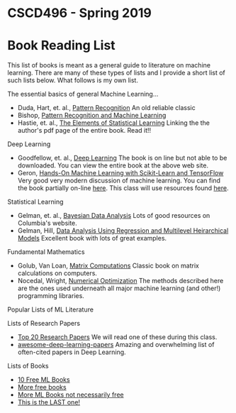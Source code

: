 # CSCD496 - Spring 2019
# Book Reading List

This list of books is meant as a general guide to literature on machine learning.  There are many of these types of lists and I provide a short list of such lists below.  What follows is my own list.

The essential basics of general Machine Learning...

* Duda, Hart, et. al., [Pattern Recognition](https://books.google.com/books/about/Pattern_classification.html?id=YoxQAAAAMAAJ)  An old reliable classic
* Bishop, [Pattern Recognition and Machine Learning](http://www.springer.com/us/book/9780387310732) 
* Hastie, et. al., [The Elements of Statistical Learning](https://web.stanford.edu/~hastie/Papers/ESLII.pdf) Linking the the author's pdf page of the entire book.  Read it!! 

Deep Learning

* Goodfellow, et. al., [Deep Learning](http://www.deeplearningbook.org/) The book is on line but not able to be downloaded.  You can view the entire book at the above web site.
* Geron, [Hands-On Machine Learning with Scikit-Learn and TensorFlow](http://shop.oreilly.com/product/0636920052289.do)  Very good very modern discussion of machine learning.  You can find the book partially on-line [here](https://www.reddit.com/r/MachineLearning/comments/63uvzq/n_oreillys_book_on_machine_learning_with/).  This class will use resources found [here](https://github.com/ageron/handson-ml).

Statistical Learning

* Gelman, et. al., [Bayesian Data Analysis](http://www.stat.columbia.edu/~gelman/book/)  Lots of good resources on Columbia's website.
* Gelman, Hill, [Data Analysis Using Regression and Multilevel Heirarchical Models](http://www.stat.columbia.edu/~gelman/arm/)  Excellent book with lots of great examples.

Fundamental Mathematics

* Golub, Van Loan, [Matrix Computations](http://web.mit.edu/ehliu/Public/sclark/Golub%20G.H.,%20Van%20Loan%20C.F.-%20Matrix%20Computations.pdf)  Classic book on matrix calculations on computers.
* Nocedal, Wright, [Numerical Optimization](http://users.iems.northwestern.edu/~nocedal/book/)  The methods described here are the ones used underneath all major machine learning (and other!) programming libraries.

Popular Lists of ML Literature

Lists of Research Papers

* [Top 20 Research Papers](http://www.kdnuggets.com/2017/04/top-20-papers-machine-learning.html)  We will read one of these during this class.
* [awesome-deep-learning-papers](https://github.com/terryum/awesome-deep-learning-papers)  Amazing and overwhelming list of often-cited papers in Deep Learning.

Lists of Books

* [10 Free ML Books](https://github.com/terryum/awesome-deep-learning-papers)
* [More free books](http://blog.paralleldots.com/technology/machine-learning/list-of-free-must-read-books-for-machine-learning/)
* [More ML Books not necessarily free](https://machinelearningmastery.com/machine-learning-books/)
* [This is the LAST one!](http://whatpixel.com/best-machine-learning-books/)